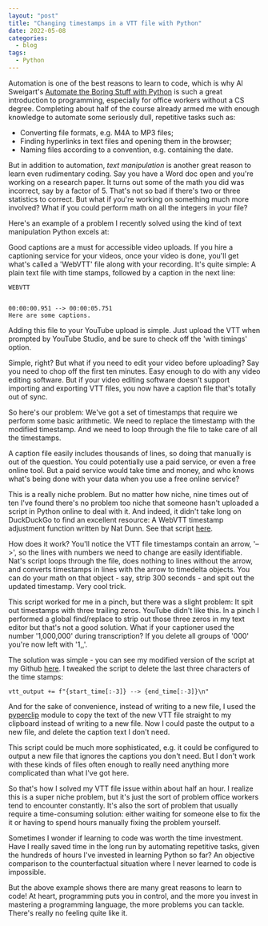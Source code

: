 ```yaml
---
layout: "post"
title: "Changing timestamps in a VTT file with Python"
date: 2022-05-08
categories:
  - blog
tags:
  - Python
---
```


Automation is one of the best reasons to learn to code, which is why Al Sweigart's [Automate the Boring Stuff with Python](http://automatetheboringstuff.com/) is such a great introduction to programming, especially for office workers without a CS degree. Completing about half of the course already armed me with enough knowledge to automate some seriously dull, repetitive tasks such as:

-   Converting file formats, e.g. M4A to MP3 files;
-   Finding hyperlinks in text files and opening them in the browser;
-   Naming files according to a convention, e.g. containing the date.

But in addition to automation, *text manipulation* is another great reason to learn even rudimentary coding. Say you have a Word doc open and you're working on a research paper. It turns out some of the math you did was incorrect, say by a factor of 5. That's not so bad if there's two or three statistics to correct. But what if you're working on something much more involved? What if you could perform math on all the integers in your file?

Here's an example of a problem I recently solved using the kind of text manipulation Python excels at:

Good captions are a must for accessible video uploads. If you hire a captioning service for your videos, once your video is done, you'll get what's called a 'WebVTT' file along with your recording. It's quite simple: A plain text file with time stamps, followed by a caption in the next line:

    WEBVTT
    
    
    00:00:00.951 --> 00:00:05.751
    Here are some captions.

Adding this file to your YouTube upload is simple. Just upload the VTT when prompted by YouTube Studio, and be sure to check off the 'with timings' option.

Simple, right? But what if you need to edit your video before uploading? Say you need to chop off the first ten minutes. Easy enough to do with any video editing software. But if your video editing software doesn't support importing and exporting VTT files, you now have a caption file that's totally out of sync.

So here's our problem: We've got a set of timestamps that require we perform some basic arithmetic. We need to replace the timestamp with the modified timestamp. And we need to loop through the file to take care of all the timestamps.

A caption file easily includes thousands of lines, so doing that manually is out of the question. You could potentially use a paid service, or even a free online tool. But a paid service would take time and money, and who knows what's being done with your data when you use a free online service? 

This is a really niche problem. But no matter how niche, nine times out of ten I've found there's no problem too niche that someone hasn't uploaded a script in Python online to deal with it. And indeed, it didn't take long on DuckDuckGo to find an excellent resource: A WebVTT timestamp adjustment function written by Nat Dunn. See that script [here](https://www.webucator.com/article/fixing-webvtt-times-with-python/).

How does it work? You'll notice the VTT file timestamps contain an arrow, '&#x2013;>', so the lines with numbers we need to change are easily identifiable. Nat's script loops through the file, does nothing to lines without the arrow, and converts timestamps in lines with the arrow to timedelta objects. You can do your math on that object - say, strip 300 seconds - and spit out the updated timestamp. Very cool trick.

This script worked for me in a pinch, but there was a slight problem: It spit out timestamps with three trailing zeros. YouTube didn't like this. In a pinch I performed a global find/replace to strip out those three zeros in my text editor but that's not a good solution. What if your captioner used the number '1,000,000' during transcription? If you delete all groups of '000' you're now left with '1,,'.

The solution was simple - you can see my modified version of the script at my Github [here](https://github.com/corgito/fix-vtt-times). I tweaked the script to delete the last three characters of the time stamps:

    vtt_output += f"{start_time[:-3]} --> {end_time[:-3]}\n"

And for the sake of convenience, instead of writing to a new file, I used the [pyperclip](https://pypi.org/project/pyperclip/) module to copy the text of the new VTT file straight to my clipboard instead of writing to a new file. Now I could paste the output to a new file, and delete the caption text I don't need. 

This script could be much more sophisticated, e.g. it could be configured to output a new file that ignores the captions you don't need. But I don't work with these kinds of files often enough to really need anything more complicated than what I've got here.

So that's how I solved my VTT file issue within about half an hour. I realize this is a super niche problem, but it's just the sort of problem office workers tend to encounter constantly. It's also the sort of problem that usually require a time-consuming solution: either waiting for someone else to fix the it or having to spend hours manually fixing the problem yourself.

Sometimes I wonder if learning to code was worth the time investment. Have I really saved time in the long run by automating repetitive tasks, given the hundreds of hours I've invested in learning Python so far? An objective comparison to the counterfactual situation where I never learned to code is impossible.

But the above example shows there are many great reasons to learn to code! At heart, programming puts you in control, and the more you invest in mastering a programming language, the more problems you can tackle. There's really no feeling quite like it.

